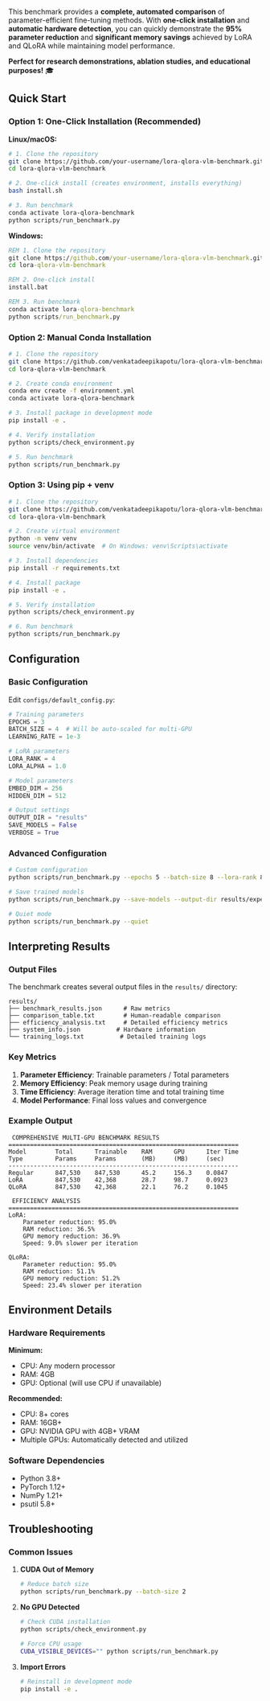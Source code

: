 This benchmark provides a **complete, automated comparison** of parameter-efficient fine-tuning methods. With **one-click installation** and **automatic hardware detection**, you can quickly demonstrate the **95% parameter reduction** and **significant memory savings** achieved by LoRA and QLoRA while maintaining model performance.

**Perfect for research demonstrations, ablation studies, and educational purposes!** 🎓

##  Quick Start

### Option 1: One-Click Installation (Recommended)

**Linux/macOS:**
```bash
# 1. Clone the repository
git clone https://github.com/your-username/lora-qlora-vlm-benchmark.git
cd lora-qlora-vlm-benchmark

# 2. One-click install (creates environment, installs everything)
bash install.sh

# 3. Run benchmark
conda activate lora-qlora-benchmark
python scripts/run_benchmark.py
```

**Windows:**
```cmd
REM 1. Clone the repository
git clone https://github.com/your-username/lora-qlora-vlm-benchmark.git
cd lora-qlora-vlm-benchmark

REM 2. One-click install
install.bat

REM 3. Run benchmark  
conda activate lora-qlora-benchmark
python scripts/run_benchmark.py
```

### Option 2: Manual Conda Installation

```bash
# 1. Clone the repository
git clone https://github.com/venkatadeepikapotu/lora-qlora-vlm-benchmark.git
cd lora-qlora-vlm-benchmark

# 2. Create conda environment
conda env create -f environment.yml
conda activate lora-qlora-benchmark

# 3. Install package in development mode
pip install -e .

# 4. Verify installation
python scripts/check_environment.py

# 5. Run benchmark
python scripts/run_benchmark.py
```

### Option 3: Using pip + venv

```bash
# 1. Clone the repository
git clone https://github.com/venkatadeepikapotu/lora-qlora-vlm-benchmark.git
cd lora-qlora-vlm-benchmark

# 2. Create virtual environment
python -m venv venv
source venv/bin/activate  # On Windows: venv\Scripts\activate

# 3. Install dependencies
pip install -r requirements.txt

# 4. Install package
pip install -e .

# 5. Verify installation
python scripts/check_environment.py

# 6. Run benchmark
python scripts/run_benchmark.py
```

##  Configuration

### Basic Configuration

Edit `configs/default_config.py`:

```python
# Training parameters
EPOCHS = 3
BATCH_SIZE = 4  # Will be auto-scaled for multi-GPU
LEARNING_RATE = 1e-3

# LoRA parameters
LORA_RANK = 4
LORA_ALPHA = 1.0

# Model parameters
EMBED_DIM = 256
HIDDEN_DIM = 512

# Output settings
OUTPUT_DIR = "results"
SAVE_MODELS = False
VERBOSE = True
```

### Advanced Configuration

```bash
# Custom configuration
python scripts/run_benchmark.py --epochs 5 --batch-size 8 --lora-rank 8

# Save trained models
python scripts/run_benchmark.py --save-models --output-dir results/experiment_1

# Quiet mode
python scripts/run_benchmark.py --quiet
```

##  Interpreting Results

### Output Files

The benchmark creates several output files in the `results/` directory:

```
results/
├── benchmark_results.json      # Raw metrics
├── comparison_table.txt        # Human-readable comparison
├── efficiency_analysis.txt     # Detailed efficiency metrics
├── system_info.json          # Hardware information
└── training_logs.txt          # Detailed training logs
```

### Key Metrics

1. **Parameter Efficiency**: Trainable parameters / Total parameters
2. **Memory Efficiency**: Peak memory usage during training
3. **Time Efficiency**: Average iteration time and total training time
4. **Model Performance**: Final loss values and convergence

### Example Output

```
 COMPREHENSIVE MULTI-GPU BENCHMARK RESULTS
================================================================
Model        Total      Trainable    RAM      GPU      Iter Time    
Type         Params     Params       (MB)     (MB)     (sec)        
----------------------------------------------------------------
Regular      847,530    847,530      45.2     156.3    0.0847       
LoRA         847,530    42,368       28.7     98.7     0.0923       
QLoRA        847,530    42,368       22.1     76.2     0.1045       

 EFFICIENCY ANALYSIS
================================================================
LoRA:
    Parameter reduction: 95.0%
    RAM reduction: 36.5%
    GPU memory reduction: 36.9%
    Speed: 9.0% slower per iteration

QLoRA:
    Parameter reduction: 95.0%
    RAM reduction: 51.1%
    GPU memory reduction: 51.2%
    Speed: 23.4% slower per iteration
```

##  Environment Details

### Hardware Requirements

**Minimum:**
- CPU: Any modern processor
- RAM: 4GB
- GPU: Optional (will use CPU if unavailable)

**Recommended:**
- CPU: 8+ cores
- RAM: 16GB+
- GPU: NVIDIA GPU with 4GB+ VRAM
- Multiple GPUs: Automatically detected and utilized

### Software Dependencies

- Python 3.8+
- PyTorch 1.12+
- NumPy 1.21+
- psutil 5.8+


##  Troubleshooting

### Common Issues

1. **CUDA Out of Memory**
   ```bash
   # Reduce batch size
   python scripts/run_benchmark.py --batch-size 2
   ```

2. **No GPU Detected**
   ```bash
   # Check CUDA installation
   python scripts/check_environment.py
   
   # Force CPU usage
   CUDA_VISIBLE_DEVICES="" python scripts/run_benchmark.py
   ```

3. **Import Errors**
   ```bash
   # Reinstall in development mode
   pip install -e .
   ```

